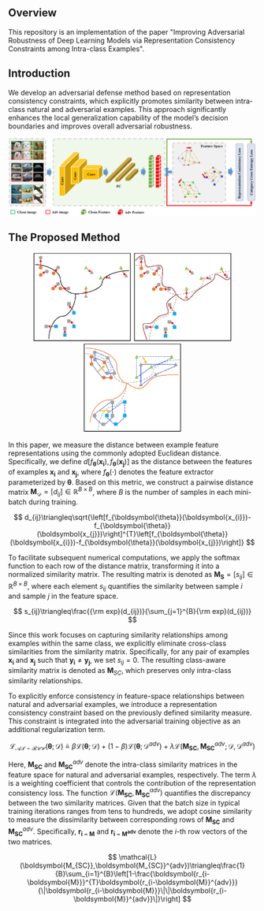 Overview
----
This repository is an implementation of the paper "Improving Adversarial Robustness of Deep Learning Models via Representation Consistency Constraints among Intra-class Examples".

Introduction
----
We develop an adversarial defense method based on representation consistency constraints, which explicitly promotes similarity between intra-class natural and adversarial examples. This approach significantly enhances the local generalization capability of the model’s decision boundaries and improves overall adversarial robustness.
<p><img src="./overview.png" alt="test" width="1000"></p>

The Proposed Method
----
<p align="center">
<img src="./fig-1.png" width=200/>
<img src="./fig-2.png" width=200/>
<img src="./fig-3.png" width=200/>
</p>

In this paper, we measure the distance between example feature representations using the commonly adopted Euclidean distance. Specifically, we define $d\left[f_{\boldsymbol{\theta}}(\boldsymbol{x_{i}}), f_{\boldsymbol{\theta}}(\boldsymbol{x_{j}})\right]$ as the distance between the features of examples $\boldsymbol{x_i}$ and $\boldsymbol{x_j}$, where $f_{\boldsymbol{\theta}}(\cdot)$ denotes the feature extractor parameterized by $\boldsymbol{\theta}$. Based on this metric, we construct a pairwise distance matrix $\boldsymbol{M_{\mathcal{D}}} = [d_{ij}] \in \mathbb{R}^{B \times B}$, where $B$ is the number of samples in each mini-batch during training.

$$
d_{ij}\triangleq\sqrt{\left[f_{\boldsymbol{\theta}}(\boldsymbol{x_{i}})-f_{\boldsymbol{\theta}}(\boldsymbol{x_{j}})\right]^{T}\left[f_{\boldsymbol{\theta}}(\boldsymbol{x_{i}})-f_{\boldsymbol{\theta}}(\boldsymbol{x_{j}})\right]}
$$

To facilitate subsequent numerical computations, we apply the softmax function to each row of the distance matrix, transforming it into a normalized similarity matrix. The resulting matrix is denoted as $\boldsymbol{M_{S}} = [s_{ij}] \in \mathbb{R}^{B \times B}$, where each element $s_{ij}$ quantifies the similarity between sample $i$ and sample $j$ in the feature space.

$$
s_{ij}\triangleq\frac{{\rm exp}(d_{ij})}{\sum_{j=1}^{B}{\rm exp}(d_{ij})}
$$

Since this work focuses on capturing similarity relationships among examples within the same class, we explicitly eliminate cross-class similarities from the similarity matrix. Specifically, for any pair of examples $\boldsymbol{x_i}$ and $\boldsymbol{x_j}$ such that $\boldsymbol{y_i} \neq \boldsymbol{y_j}$, we set $s_{ij} = 0$. The resulting class-aware similarity matrix is denoted as $\boldsymbol{M}_{SC}$, which preserves only intra-class similarity relationships.

To explicitly enforce consistency in feature-space relationships between natural and adversarial examples, we introduce a representation consistency constraint based on the previously defined similarity measure. This constraint is integrated into the adversarial training objective as an additional regularization term.

$$
\mathcal{L_{AT-RCC}}(\boldsymbol{\theta};\boldsymbol{\mathcal{D}})\triangleq\beta\mathcal{L}(\boldsymbol{\theta};\boldsymbol{\mathcal{D}})+(1-\beta)\mathcal{L}(\boldsymbol{\theta};\boldsymbol{\mathcal{D}}^{adv})+\lambda \mathcal{L}(\boldsymbol{M_{SC}},\boldsymbol{M_{SC}}^{adv};\boldsymbol{\mathcal{D}},\boldsymbol{\mathcal{D}}^{adv})
$$

Here, $\boldsymbol{M_{SC}}$ and $\boldsymbol{M_{SC}}^{adv}$ denote the intra-class similarity matrices in the feature space for natural and adversarial examples, respectively. The term $\lambda$ is a weighting coefficient that controls the contribution of the representation consistency loss. The function $\mathcal{L}(\boldsymbol{M_{SC}}, \boldsymbol{M_{SC}}^{adv})$ quantifies the discrepancy between the two similarity matrices. Given that the batch size in typical training iterations ranges from tens to hundreds, we adopt cosine similarity to measure the dissimilarity between corresponding rows of $\boldsymbol{M_{SC}}$ and $\boldsymbol{M_{SC}}^{adv}$. Specifically, $\boldsymbol{r_{i-\boldsymbol{M}}}$ and $\boldsymbol{r_{i-\boldsymbol{M}^{adv}}}$ denote the $i$-th row vectors of the two matrices.

$$
\mathcal{L}(\boldsymbol{M_{SC}},\boldsymbol{M_{SC}}^{adv})\triangleq\frac{1}{B}\sum_{i=1}^{B}\left[1-\frac{\boldsymbol{r_{i-\boldsymbol{M}}}^{T}\boldsymbol{r_{i-\boldsymbol{M}}^{adv}}}{\|\boldsymbol{r_{i-\boldsymbol{M}}}\|\|\boldsymbol{r_{i-\boldsymbol{M}}^{adv}}\|}\right]
$$
